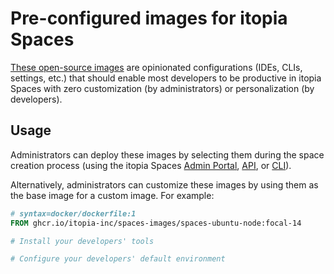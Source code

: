 # Pre-configured images for itopia Spaces

[These open-source images](https://github.com/orgs/itopia-inc/packages?repo_name=spaces-images)
are opinionated configurations (IDEs, CLIs, settings, etc.)
that should enable most developers to be productive in itopia Spaces
with zero customization (by administrators) or personalization (by developers).

## Usage

Administrators can deploy these images
by selecting them during the space creation process
(using the itopia Spaces
[Admin Portal](https://spaces.itopia.com),
[API](https://api.spaces.itopia.com),
or [CLI](https://github.com/itopia-inc/spaces-cli)).
<!-- TODO: Add example screenshots/commands -->

Alternatively, administrators can customize these images
by using them as the base image for a custom image.
For example:

<!-- TODO: Write some example RUN instructions -->
```Dockerfile
# syntax=docker/dockerfile:1
FROM ghcr.io/itopia-inc/spaces-images/spaces-ubuntu-node:focal-14

# Install your developers' tools

# Configure your developers' default environment
```

